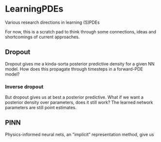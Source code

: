 # LearningPDEs

Various research directions in learning (S)PDEs

For now, this is a scratch pad to think through some connections, ideas and shortcomings of current approaches.

## Dropout

Dropout gives me a kinda-sorta posterior predictive density for a given NN model.
How does this propagate through timesteps in a forward-PDE model?

### Inverse dropout

But dropout gives us at best a posterior predictive. What if we want a posterior density over parameters, does it still work? The learned network parameters are still point estimates.

## PINN

Physics-informed neural nets, an ”implicit” representation method, give us

